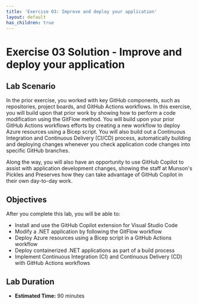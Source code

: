 ```yaml
---
title: 'Exercise 03: Improve and deploy your application'
layout: default
has_children: true
---
```


# Exercise 03 Solution - Improve and deploy your application

## Lab Scenario

In the prior exercise, you worked with key GitHub components, such as repositories, project boards, and GitHub Actions workflows. In this exercise, you will build upon that prior work by showing how to perform a code modification using the GitFlow method. You will build upon your prior GitHub Actions workflows efforts by creating a new workflow to deploy Azure resources using a Bicep script. You will also build out a Continuous Integration and Continuous Delivery (CI/CD) process, automatically building and deploying changes whenever you check application code changes into specific GitHub branches.

Along the way, you will also have an opportunity to use GitHub Copilot to assist with application development changes, showing the staff at Munson's Pickles and Preserves how they can take advantage of GitHub Copilot in their own day-to-day work.

## Objectives

After you complete this lab, you will be able to:

* Install and use the GitHub Copilot extension for Visual Studio Code
* Modify a .NET application by following the GitFlow workflow
* Deploy Azure resources using a Bicep script in a GitHub Actions workflow
* Deploy containerized .NET applications as part of a build process
* Implement Continuous Integration (CI) and Continuous Delivery (CD) with GitHub Actions workflows

## Lab Duration

* **Estimated Time:** 90 minutes
